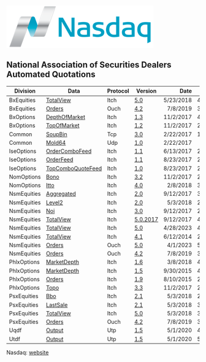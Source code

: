[![Nasdaq](https://github.com/Open-Markets-Initiative/Directory/blob/main/Organizations/Nasdaq/Images/Logo.png)](https://www.nasdaq.com)


## National Association of Securities Dealers Automated Quotations

| Division | Data | Protocol | Version | Date | Size | [Status][Omi.Glossary.Status] | [Testing][Omi.Glossary.Testing] | Specification |
| --- | --- | --- | --- | ---: | ---: | --- | --- | --- |
| BxEquities | [TotalView][Nasdaq.BxEquities.TotalView.Itch.v5.0.Dissector] | Itch | [5.0][Nasdaq.BxEquities.TotalView.Itch.v5.0.Dissector] | 5/23/2018 | 4042 | [Active][Omi.Glossary.Status.Active] | [Untested][Omi.Glossary.Testing.Untested] | [url][Nasdaq.BxEquities.TotalView.Itch.v5.0.Url] - [pdf][Nasdaq.BxEquities.TotalView.Itch.v5.0.Pdf] |
| BxEquities | [Orders][Nasdaq.BxEquities.Orders.Ouch.v4.2.Dissector] | Ouch | [4.2][Nasdaq.BxEquities.Orders.Ouch.v4.2.Dissector] | 7/8/2019 | 3439 | [Active][Omi.Glossary.Status.Active] | [Untested][Omi.Glossary.Testing.Untested] | [url][Nasdaq.BxEquities.Orders.Ouch.v4.2.Url] - [pdf][Nasdaq.BxEquities.Orders.Ouch.v4.2.Pdf] |
| BxOptions | [DepthOfMarket][Nasdaq.BxOptions.DepthOfMarket.Itch.v1.3.Dissector] | Itch | [1.3][Nasdaq.BxOptions.DepthOfMarket.Itch.v1.3.Dissector] | 11/2/2017 | 4012 | [Active][Omi.Glossary.Status.Active] | [Untested][Omi.Glossary.Testing.Untested] | [url][Nasdaq.BxOptions.DepthOfMarket.Itch.v1.3.Url] - [pdf][Nasdaq.BxOptions.DepthOfMarket.Itch.v1.3.Pdf] |
| BxOptions | [TopOfMarket][Nasdaq.BxOptions.TopOfMarket.Itch.v1.2.Dissector] | Itch | [1.2][Nasdaq.BxOptions.TopOfMarket.Itch.v1.2.Dissector] | 11/2/2017 | 2490 | [Active][Omi.Glossary.Status.Active] | [Untested][Omi.Glossary.Testing.Untested] | [url][Nasdaq.BxOptions.TopOfMarket.Itch.v1.2.Url] - [pdf][Nasdaq.BxOptions.TopOfMarket.Itch.v1.2.Pdf] |
| Common | [SoupBin][Nasdaq.Common.SoupBin.Tcp.v3.0.Dissector] | Tcp | [3.0][Nasdaq.Common.SoupBin.Tcp.v3.0.Dissector] | 2/22/2017 | 1019 | [Header][Omi.Glossary.Status.Header] | [Verified][Omi.Glossary.Testing.Verified] | [url][Nasdaq.Common.SoupBin.Tcp.v3.0.Url] - [pdf][Nasdaq.Common.SoupBin.Tcp.v3.0.Pdf] |
| Common | [Mold64][Nasdaq.Common.Mold64.Udp.v1.0.Dissector] | Udp | [1.0][Nasdaq.Common.Mold64.Udp.v1.0.Dissector] | 2/22/2017 | 465 | [Header][Omi.Glossary.Status.Header] | [Verified][Omi.Glossary.Testing.Verified] | [url][Nasdaq.Common.Mold64.Udp.v1.0.Url] - [pdf][Nasdaq.Common.Mold64.Udp.v1.0.Pdf] |
| IseOptions | [OrderComboFeed][Nasdaq.IseOptions.OrderComboFeed.Itch.v1.1.Dissector] | Itch | [1.1][Nasdaq.IseOptions.OrderComboFeed.Itch.v1.1.Dissector] | 6/13/2017 | 2267 | [Active][Omi.Glossary.Status.Active] | [Verified][Omi.Glossary.Testing.Verified] | [url][Nasdaq.IseOptions.OrderComboFeed.Itch.v1.1.Url] - [pdf][Nasdaq.IseOptions.OrderComboFeed.Itch.v1.1.Pdf] |
| IseOptions | [OrderFeed][Nasdaq.IseOptions.OrderFeed.Itch.v1.1.Dissector] | Itch | [1.1][Nasdaq.IseOptions.OrderFeed.Itch.v1.1.Dissector] | 8/23/2017 | 2326 | [Active][Omi.Glossary.Status.Active] | [Untested][Omi.Glossary.Testing.Untested] | [url][Nasdaq.IseOptions.OrderFeed.Itch.v1.1.Url] - [pdf][Nasdaq.IseOptions.OrderFeed.Itch.v1.1.Pdf] |
| IseOptions | [TopComboQuoteFeed][Nasdaq.IseOptions.TopComboQuoteFeed.Itch.v1.0.Dissector] | Itch | [1.0][Nasdaq.IseOptions.TopComboQuoteFeed.Itch.v1.0.Dissector] | 8/23/2017 | 2597 | [Active][Omi.Glossary.Status.Active] | [Verified][Omi.Glossary.Testing.Verified] | [url][Nasdaq.IseOptions.TopComboQuoteFeed.Itch.v1.0.Url] - [pdf][Nasdaq.IseOptions.TopComboQuoteFeed.Itch.v1.0.Pdf] |
| NomOptions | [Bono][Nasdaq.NomOptions.Bono.Itch.v3.2.Dissector] | Itch | [3.2][Nasdaq.NomOptions.Bono.Itch.v3.2.Dissector] | 11/2/2017 | 2497 | [Active][Omi.Glossary.Status.Active] | [Untested][Omi.Glossary.Testing.Untested] | [url][Nasdaq.NomOptions.Bono.Itch.v3.2.Url] - [pdf][Nasdaq.NomOptions.Bono.Itch.v3.2.Pdf] |
| NomOptions | [Itto][Nasdaq.NomOptions.Itto.Itch.v4.0.Dissector] | Itch | [4.0][Nasdaq.NomOptions.Itto.Itch.v4.0.Dissector] | 2/8/2018 | 3847 | [Active][Omi.Glossary.Status.Active] | [Untested][Omi.Glossary.Testing.Untested] | [url][Nasdaq.NomOptions.Itto.Itch.v4.0.Url] - [pdf][Nasdaq.NomOptions.Itto.Itch.v4.0.Pdf] |
| NsmEquities | [Aggregated][Nasdaq.NsmEquities.Aggregated.Itch.v2.0.Dissector] | Itch | [2.0][Nasdaq.NsmEquities.Aggregated.Itch.v2.0.Dissector] | 9/12/2017 | 3280 | [Active][Omi.Glossary.Status.Active] | [Untested][Omi.Glossary.Testing.Untested] | [url][Nasdaq.NsmEquities.Aggregated.Itch.v2.0.Url] - [pdf][Nasdaq.NsmEquities.Aggregated.Itch.v2.0.Pdf] |
| NsmEquities | [Level2][Nasdaq.NsmEquities.Level2.Itch.v2.0.Dissector] | Itch | [2.0][Nasdaq.NsmEquities.Level2.Itch.v2.0.Dissector] | 5/3/2018 | 2833 | [Active][Omi.Glossary.Status.Active] | [Untested][Omi.Glossary.Testing.Untested] | [url][Nasdaq.NsmEquities.Level2.Itch.v2.0.Url] - [pdf][Nasdaq.NsmEquities.Level2.Itch.v2.0.Pdf] |
| NsmEquities | [Noi][Nasdaq.NsmEquities.Noi.Itch.v3.0.Dissector] | Itch | [3.0][Nasdaq.NsmEquities.Noi.Itch.v3.0.Dissector] | 9/12/2017 | 2135 | [Active][Omi.Glossary.Status.Active] | [Untested][Omi.Glossary.Testing.Untested] | [url][Nasdaq.NsmEquities.Noi.Itch.v3.0.Url] - [pdf][Nasdaq.NsmEquities.Noi.Itch.v3.0.Pdf] |
| NsmEquities | [TotalView][Nasdaq.NsmEquities.TotalView.Itch.v5.0.2017.Dissector] | Itch | [5.0.2017][Nasdaq.NsmEquities.TotalView.Itch.v5.0.2017.Dissector] | 9/12/2017 | 4324 | [Deprecated][Omi.Glossary.Status.Deprecated] | [Verified][Omi.Glossary.Testing.Verified] | [url][Nasdaq.NsmEquities.TotalView.Itch.v5.0.2017.Url] - [pdf][Nasdaq.NsmEquities.TotalView.Itch.v5.0.2017.Pdf] |
| NsmEquities | [TotalView][Nasdaq.NsmEquities.TotalView.Itch.v5.0.Dissector] | Itch | [5.0][Nasdaq.NsmEquities.TotalView.Itch.v5.0.Dissector] | 4/28/2023 | 4865 | [Active][Omi.Glossary.Status.Active] | [Verified][Omi.Glossary.Testing.Verified] | [url][Nasdaq.NsmEquities.TotalView.Itch.v5.0.Url] - [pdf][Nasdaq.NsmEquities.TotalView.Itch.v5.0.Pdf] |
| NsmEquities | [TotalView][Nasdaq.NsmEquities.TotalView.Itch.v4.1.Dissector] | Itch | [4.1][Nasdaq.NsmEquities.TotalView.Itch.v4.1.Dissector] | 6/12/2014 | 2819 | [Deprecated][Omi.Glossary.Status.Deprecated] | [Untested][Omi.Glossary.Testing.Untested] | [url][Nasdaq.NsmEquities.TotalView.Itch.v4.1.Url] - [pdf][Nasdaq.NsmEquities.TotalView.Itch.v4.1.Pdf] |
| NsmEquities | [Orders][Nasdaq.NsmEquities.Orders.Ouch.v5.0.Dissector] | Ouch | [5.0][Nasdaq.NsmEquities.Orders.Ouch.v5.0.Dissector] | 4/1/2023 | 5149 | [Active][Omi.Glossary.Status.Active] | [Verified][Omi.Glossary.Testing.Verified] | [url][Nasdaq.NsmEquities.Orders.Ouch.v5.0.Url] - [pdf][Nasdaq.NsmEquities.Orders.Ouch.v5.0.Pdf] |
| NsmEquities | [Orders][Nasdaq.NsmEquities.Orders.Ouch.v4.2.Dissector] | Ouch | [4.2][Nasdaq.NsmEquities.Orders.Ouch.v4.2.Dissector] | 7/8/2019 | 3699 | [Active][Omi.Glossary.Status.Active] | [Untested][Omi.Glossary.Testing.Untested] | [url][Nasdaq.NsmEquities.Orders.Ouch.v4.2.Url] - [pdf][Nasdaq.NsmEquities.Orders.Ouch.v4.2.Pdf] |
| PhlxOptions | [MarketDepth][Nasdaq.PhlxOptions.MarketDepth.Itch.v1.6.Dissector] | Itch | [1.6][Nasdaq.PhlxOptions.MarketDepth.Itch.v1.6.Dissector] | 3/8/2018 | 4151 | [Active][Omi.Glossary.Status.Active] | [Untested][Omi.Glossary.Testing.Untested] | [url][Nasdaq.PhlxOptions.MarketDepth.Itch.v1.6.Url] - [pdf][Nasdaq.PhlxOptions.MarketDepth.Itch.v1.6.Pdf] |
| PhlxOptions | [MarketDepth][Nasdaq.PhlxOptions.MarketDepth.Itch.v1.5.Dissector] | Itch | [1.5][Nasdaq.PhlxOptions.MarketDepth.Itch.v1.5.Dissector] | 9/30/2015 | 4135 | [Deprecated][Omi.Glossary.Status.Deprecated] | [Untested][Omi.Glossary.Testing.Untested] | [url][Nasdaq.PhlxOptions.MarketDepth.Itch.v1.5.Url] - [pdf][Nasdaq.PhlxOptions.MarketDepth.Itch.v1.5.Pdf] |
| PhlxOptions | [Orders][Nasdaq.PhlxOptions.Orders.Itch.v1.9.Dissector] | Itch | [1.9][Nasdaq.PhlxOptions.Orders.Itch.v1.9.Dissector] | 8/10/2015 | 2923 | [Active][Omi.Glossary.Status.Active] | [Untested][Omi.Glossary.Testing.Untested] | [url][Nasdaq.PhlxOptions.Orders.Itch.v1.9.Url] - [pdf][Nasdaq.PhlxOptions.Orders.Itch.v1.9.Pdf] |
| PhlxOptions | [Topo][Nasdaq.PhlxOptions.Topo.Itch.v3.3.Dissector] | Itch | [3.3][Nasdaq.PhlxOptions.Topo.Itch.v3.3.Dissector] | 11/2/2017 | 2506 | [Active][Omi.Glossary.Status.Active] | [Untested][Omi.Glossary.Testing.Untested] | [url][Nasdaq.PhlxOptions.Topo.Itch.v3.3.Url] - [pdf][Nasdaq.PhlxOptions.Topo.Itch.v3.3.Pdf] |
| PsxEquities | [Bbo][Nasdaq.PsxEquities.Bbo.Itch.v2.1.Dissector] | Itch | [2.1][Nasdaq.PsxEquities.Bbo.Itch.v2.1.Dissector] | 5/3/2018 | 2224 | [Active][Omi.Glossary.Status.Active] | [Untested][Omi.Glossary.Testing.Untested] | [url][Nasdaq.PsxEquities.Bbo.Itch.v2.1.Url] - [pdf][Nasdaq.PsxEquities.Bbo.Itch.v2.1.Pdf] |
| PsxEquities | [LastSale][Nasdaq.PsxEquities.LastSale.Itch.v2.1.Dissector] | Itch | [2.1][Nasdaq.PsxEquities.LastSale.Itch.v2.1.Dissector] | 5/3/2018 | 3398 | [Active][Omi.Glossary.Status.Active] | [Untested][Omi.Glossary.Testing.Untested] | [url][Nasdaq.PsxEquities.LastSale.Itch.v2.1.Url] - [pdf][Nasdaq.PsxEquities.LastSale.Itch.v2.1.Pdf] |
| PsxEquities | [TotalView][Nasdaq.PsxEquities.TotalView.Itch.v5.0.Dissector] | Itch | [5.0][Nasdaq.PsxEquities.TotalView.Itch.v5.0.Dissector] | 5/3/2018 | 3961 | [Active][Omi.Glossary.Status.Active] | [Untested][Omi.Glossary.Testing.Untested] | [url][Nasdaq.PsxEquities.TotalView.Itch.v5.0.Url] - [pdf][Nasdaq.PsxEquities.TotalView.Itch.v5.0.Pdf] |
| PsxEquities | [Orders][Nasdaq.PsxEquities.Orders.Ouch.v4.2.Dissector] | Ouch | [4.2][Nasdaq.PsxEquities.Orders.Ouch.v4.2.Dissector] | 7/8/2019 | 3364 | [Active][Omi.Glossary.Status.Active] | [Untested][Omi.Glossary.Testing.Untested] | [url][Nasdaq.PsxEquities.Orders.Ouch.v4.2.Url] - [pdf][Nasdaq.PsxEquities.Orders.Ouch.v4.2.Pdf] |
| Uqdf | [Output][Nasdaq.Uqdf.Output.Utp.v1.5.Dissector] | Utp | [1.5][Nasdaq.Uqdf.Output.Utp.v1.5.Dissector] | 5/1/2020 | 4743 | [Active][Omi.Glossary.Status.Active] | [Verified][Omi.Glossary.Testing.Verified] | [url][Nasdaq.Uqdf.Output.Utp.v1.5.Url] - [pdf][Nasdaq.Uqdf.Output.Utp.v1.5.Pdf] |
| Utdf | [Output][Nasdaq.Utdf.Output.Utp.v1.5.Dissector] | Utp | [1.5][Nasdaq.Utdf.Output.Utp.v1.5.Dissector] | 5/1/2020 | 5180 | [Active][Omi.Glossary.Status.Active] | [Untested][Omi.Glossary.Testing.Untested] | [url][Nasdaq.Utdf.Output.Utp.v1.5.Url] - [pdf][Nasdaq.Utdf.Output.Utp.v1.5.Pdf] |


Nasdaq: [website](https://www.nasdaq.com "Go to National Association of Securities Dealers Automated Quotations")


[Omi.Glossary.Status]: https://github.com/Open-Markets-Initiative/Directory/blob/main/Glossary/Status.md "Protocol Deployment Status"
[Omi.Glossary.Status.Active]: https://github.com/Open-Markets-Initiative/Directory/blob/main/Glossary/Status.md "Deployment Status: Protocol is in active production"
[Omi.Glossary.Status.Deprecated]: https://github.com/Open-Markets-Initiative/Directory/blob/main/Glossary/Status.md "Deployment Status: Protocol is no longer in active use"
[Omi.Glossary.Status.Future]: https://github.com/Open-Markets-Initiative/Directory/blob/main/Glossary/Status.md "Deployment Status: Protocol is not yet deployed to an active production environment"
[Omi.Glossary.Status.Unknown]: https://github.com/Open-Markets-Initiative/Directory/blob/main/Glossary/Status.md "Deployment Status: Protocol deployment status is unknown"
[Omi.Glossary.Status.Header]: https://github.com/Open-Markets-Initiative/Directory/blob/main/Glossary/Status.md "Deployment Status: Header only protocol provided for debugging"
[Omi.Glossary.Testing]: https://github.com/Open-Markets-Initiative/Directory/blob/main/Glossary/Testing.md "Protocol Testing Status"
[Omi.Glossary.Testing.Verified]: https://github.com/Open-Markets-Initiative/Directory/blob/main/Glossary/Testing.md "Testing Status: Protocol has been tested on live data"
[Omi.Glossary.Testing.Incomplete]: https://github.com/Open-Markets-Initiative/Directory/blob/main/Glossary/Testing.md "Testing Status: Protocol has been tested on live data but contains known issues"
[Omi.Glossary.Testing.Beta]: https://github.com/Open-Markets-Initiative/Directory/blob/main/Glossary/Testing.md "Testing Status: Protocol has not been tested and structure is speculative"
[Omi.Glossary.Testing.Untested]: https://github.com/Open-Markets-Initiative/Directory/blob/main/Glossary/Testing.md "Testing Status: Protocol has not been tested on live data"

[Nasdaq.BxEquities.TotalView.Itch.v5.0.Dissector]: https://github.com/Open-Markets-Initiative/wireshark-lua/blob/main/Nasdaq/Nasdaq_BxEquities_TotalView_Itch_v5_0_Dissector.lua "Nasdaq BxEquities TotalView Itch v5.0 Wireshark Dissector"
[Nasdaq.BxEquities.TotalView.Itch.v5.0.Url]: http://www.nasdaqtrader.com/Trader.aspx?id=dpspecs "National Association of Securities Dealers Automated Quotations 5.0 Url"
[Nasdaq.BxEquities.TotalView.Itch.v5.0.Pdf]: https://github.com/Open-Markets-Initiative/Directory/blob/main/Organizations/Nasdaq/Specifications/BxEquities/Nasdaq.BxEquities.TotalView.Itch.v5.0.pdf "National Association of Securities Dealers Automated Quotations 5.0 Pdf"
[Nasdaq.BxEquities.Orders.Ouch.v4.2.Dissector]: https://github.com/Open-Markets-Initiative/wireshark-lua/blob/main/Nasdaq/Nasdaq_BxEquities_Orders_Ouch_v4_2_Dissector.lua "Nasdaq BxEquities Orders Ouch v4.2 Wireshark Dissector"
[Nasdaq.BxEquities.Orders.Ouch.v4.2.Url]: https://nasdaqtrader.com/Trader.aspx?id=TradingSpecs "National Association of Securities Dealers Automated Quotations 4.2 Url"
[Nasdaq.BxEquities.Orders.Ouch.v4.2.Pdf]: https://github.com/Open-Markets-Initiative/Directory/blob/main/Organizations/Nasdaq/Specifications/BxEquities/Nasdaq.BxEquities.Orders.Ouch.v4.2.pdf "National Association of Securities Dealers Automated Quotations 4.2 Pdf"
[Nasdaq.BxOptions.TopOfMarket.Itch.v1.2.Dissector]: https://github.com/Open-Markets-Initiative/wireshark-lua/blob/main/Nasdaq/Nasdaq_BxOptions_TopOfMarket_Itch_v1_2_Dissector.lua "Nasdaq BxOptions TopOfMarket Itch v1.2 Wireshark Dissector"
[Nasdaq.BxOptions.TopOfMarket.Itch.v1.2.Url]: http://www.nasdaqtrader.com/Trader.aspx?id=dpspecs "National Association of Securities Dealers Automated Quotations 1.2 Url"
[Nasdaq.BxOptions.TopOfMarket.Itch.v1.2.Pdf]: https://github.com/Open-Markets-Initiative/Directory/blob/main/Organizations/Nasdaq/Specifications/BxOptions/Nasdaq.BxOptions.TopOfMarket.Itch.v1.2.pdf "National Association of Securities Dealers Automated Quotations 1.2 Pdf"
[Nasdaq.BxOptions.DepthOfMarket.Itch.v1.3.Dissector]: https://github.com/Open-Markets-Initiative/wireshark-lua/blob/main/Nasdaq/Nasdaq_BxOptions_DepthOfMarket_Itch_v1_3_Dissector.lua "Nasdaq BxOptions DepthOfMarket Itch v1.3 Wireshark Dissector"
[Nasdaq.BxOptions.DepthOfMarket.Itch.v1.3.Url]: http://www.nasdaqtrader.com/Trader.aspx?id=dpspecs "National Association of Securities Dealers Automated Quotations 1.3 Url"
[Nasdaq.BxOptions.DepthOfMarket.Itch.v1.3.Pdf]: https://github.com/Open-Markets-Initiative/Directory/blob/main/Organizations/Nasdaq/Specifications/BxOptions/Nasdaq.Bx.Options.DepthOfMarket.Itch.v1.3.pdf "National Association of Securities Dealers Automated Quotations 1.3 Pdf"
[Nasdaq.IseOptions.OrderComboFeed.Itch.v1.1.Dissector]: https://github.com/Open-Markets-Initiative/wireshark-lua/blob/main/Nasdaq/Nasdaq_IseOptions_OrderComboFeed_Itch_v1_1_Dissector.lua "Nasdaq IseOptions OrderComboFeed Itch v1.1 Wireshark Dissector"
[Nasdaq.IseOptions.OrderComboFeed.Itch.v1.1.Url]: https://business.nasdaq.com/trade/US-Options/Technical-Specifications.html "National Association of Securities Dealers Automated Quotations 1.1 Url"
[Nasdaq.IseOptions.OrderComboFeed.Itch.v1.1.Pdf]: https://github.com/Open-Markets-Initiative/Directory/blob/main/Organizations/Nasdaq/Specifications/IseOptions/Nasdaq.IseOptions.OrderComboFeed.Itch.v1.1.pdf "National Association of Securities Dealers Automated Quotations 1.1 Pdf"
[Nasdaq.IseOptions.OrderFeed.Itch.v1.1.Dissector]: https://github.com/Open-Markets-Initiative/wireshark-lua/blob/main/Nasdaq/Nasdaq_IseOptions_OrderFeed_Itch_v1_1_Dissector.lua "Nasdaq IseOptions OrderFeed Itch v1.1 Wireshark Dissector"
[Nasdaq.IseOptions.OrderFeed.Itch.v1.1.Url]: https://business.nasdaq.com/trade/US-Options/Technical-Specifications.html "National Association of Securities Dealers Automated Quotations 1.1 Url"
[Nasdaq.IseOptions.OrderFeed.Itch.v1.1.Pdf]: https://github.com/Open-Markets-Initiative/Directory/blob/main/Organizations/Nasdaq/Specifications/IseOptions/Nasdaq.IseOptions.OrderFeed.Itch.v1.1.pdf "National Association of Securities Dealers Automated Quotations 1.1 Pdf"
[Nasdaq.IseOptions.TopComboQuoteFeed.Itch.v1.0.Dissector]: https://github.com/Open-Markets-Initiative/wireshark-lua/blob/main/Nasdaq/Nasdaq_IseOptions_TopComboQuoteFeed_Itch_v1_0_Dissector.lua "Nasdaq IseOptions TopComboQuoteFeed Itch v1.0 Wireshark Dissector"
[Nasdaq.IseOptions.TopComboQuoteFeed.Itch.v1.0.Url]: https://business.nasdaq.com/trade/US-Options/Technical-Specifications.html "National Association of Securities Dealers Automated Quotations 1.0 Url"
[Nasdaq.IseOptions.TopComboQuoteFeed.Itch.v1.0.Pdf]: https://github.com/Open-Markets-Initiative/Directory/blob/main/Organizations/Nasdaq/Specifications/IseOptions/Nasdaq.IseOptions.TopComboQuoteFeed.Itch.v1.0.pdf "National Association of Securities Dealers Automated Quotations 1.0 Pdf"
[Nasdaq.NomOptions.Bono.Itch.v3.2.Dissector]: https://github.com/Open-Markets-Initiative/wireshark-lua/blob/main/Nasdaq/Nasdaq_NomOptions_Bono_Itch_v3_2_Dissector.lua "Nasdaq NomOptions Bono Itch v3.2 Wireshark Dissector"
[Nasdaq.NomOptions.Bono.Itch.v3.2.Url]: http://www.nasdaqtrader.com/Trader.aspx?id=DPSpecs#options_q "National Association of Securities Dealers Automated Quotations 3.2 Url"
[Nasdaq.NomOptions.Bono.Itch.v3.2.Pdf]: https://github.com/Open-Markets-Initiative/Directory/blob/main/Organizations/Nasdaq/Specifications/NomOptions/Nasdaq.NomOptions.Bono.Itch.v3.2.pdf "National Association of Securities Dealers Automated Quotations 3.2 Pdf"
[Nasdaq.NomOptions.Itto.Itch.v4.0.Dissector]: https://github.com/Open-Markets-Initiative/wireshark-lua/blob/main/Nasdaq/Nasdaq_NomOptions_Itto_Itch_v4_0_Dissector.lua "Nasdaq NomOptions Itto Itch v4.0 Wireshark Dissector"
[Nasdaq.NomOptions.Itto.Itch.v4.0.Url]: https://business.nasdaq.com/trade/US-Options/Technical-Specifications.html "National Association of Securities Dealers Automated Quotations 4.0 Url"
[Nasdaq.NomOptions.Itto.Itch.v4.0.Pdf]: https://github.com/Open-Markets-Initiative/Directory/blob/main/Organizations/Nasdaq/Specifications/NomOptions/Nasdaq.NomOptions.Itto.Itch.v4.0.pdf "National Association of Securities Dealers Automated Quotations 4.0 Pdf"
[Nasdaq.PhlxOptions.MarketDepth.Itch.v1.5.Dissector]: https://github.com/Open-Markets-Initiative/wireshark-lua/blob/main/Nasdaq/Nasdaq_PhlxOptions_MarketDepth_Itch_v1_5_Dissector.lua "Nasdaq PhlxOptions MarketDepth Itch v1.5 Wireshark Dissector"
[Nasdaq.PhlxOptions.MarketDepth.Itch.v1.5.Url]: http://www.phlx.com/Trader.aspx?id=DPSpecs#options_x "National Association of Securities Dealers Automated Quotations 1.5 Url"
[Nasdaq.PhlxOptions.MarketDepth.Itch.v1.5.Pdf]: https://github.com/Open-Markets-Initiative/Directory/blob/main/Organizations/Nasdaq/Specifications/PhlxOptions/Nasdaq.PhlxOptions.MarketDepth.Itch.v1.5.pdf "National Association of Securities Dealers Automated Quotations 1.5 Pdf"
[Nasdaq.PhlxOptions.MarketDepth.Itch.v1.6.Dissector]: https://github.com/Open-Markets-Initiative/wireshark-lua/blob/main/Nasdaq/Nasdaq_PhlxOptions_MarketDepth_Itch_v1_6_Dissector.lua "Nasdaq PhlxOptions MarketDepth Itch v1.6 Wireshark Dissector"
[Nasdaq.PhlxOptions.MarketDepth.Itch.v1.6.Url]: http://www.phlx.com/Trader.aspx?id=DPSpecs#options_x "National Association of Securities Dealers Automated Quotations 1.6 Url"
[Nasdaq.PhlxOptions.MarketDepth.Itch.v1.6.Pdf]: https://github.com/Open-Markets-Initiative/Directory/blob/main/Organizations/Nasdaq/Specifications/PhlxOptions/Nasdaq.PhlxOptions.MarketDepth.Itch.v1.6.pdf "National Association of Securities Dealers Automated Quotations 1.6 Pdf"
[Nasdaq.PhlxOptions.Orders.Itch.v1.9.Dissector]: https://github.com/Open-Markets-Initiative/wireshark-lua/blob/main/Nasdaq/Nasdaq_PhlxOptions_Orders_Itch_v1_9_Dissector.lua "Nasdaq PhlxOptions Orders Itch v1.9 Wireshark Dissector"
[Nasdaq.PhlxOptions.Orders.Itch.v1.9.Url]: http://www.phlx.com/Trader.aspx?id=DPSpecs#options_x "National Association of Securities Dealers Automated Quotations 1.9 Url"
[Nasdaq.PhlxOptions.Orders.Itch.v1.9.Pdf]: https://github.com/Open-Markets-Initiative/Directory/blob/main/Organizations/Nasdaq/Specifications/PhlxOptions/Nasdaq.PhlxOptions.Orders.Itch.v1.9.pdf "National Association of Securities Dealers Automated Quotations 1.9 Pdf"
[Nasdaq.PhlxOptions.Topo.Itch.v3.3.Dissector]: https://github.com/Open-Markets-Initiative/wireshark-lua/blob/main/Nasdaq/Nasdaq_PhlxOptions_Topo_Itch_v3_3_Dissector.lua "Nasdaq PhlxOptions Topo Itch v3.3 Wireshark Dissector"
[Nasdaq.PhlxOptions.Topo.Itch.v3.3.Url]: http://www.phlx.com/Trader.aspx?id=DPSpecs_USDerivatives#topo "National Association of Securities Dealers Automated Quotations 3.3 Url"
[Nasdaq.PhlxOptions.Topo.Itch.v3.3.Pdf]: https://github.com/Open-Markets-Initiative/Directory/blob/main/Organizations/Nasdaq/Specifications/PhlxOptions/Nasdaq.PhlxOptions.Topo.Itch.v3.3.pdf "National Association of Securities Dealers Automated Quotations 3.3 Pdf"
[Nasdaq.PsxEquities.LastSale.Itch.v2.1.Dissector]: https://github.com/Open-Markets-Initiative/wireshark-lua/blob/main/Nasdaq/Nasdaq_PsxEquities_LastSale_Itch_v2_1_Dissector.lua "Nasdaq PsxEquities LastSale Itch v2.1 Wireshark Dissector"
[Nasdaq.PsxEquities.LastSale.Itch.v2.1.Url]: http://www.nasdaqtrader.com/content/technicalsupport/specifications/dataproducts/PLSSpecification2.1.pdf "National Association of Securities Dealers Automated Quotations 2.1 Url"
[Nasdaq.PsxEquities.LastSale.Itch.v2.1.Pdf]: https://github.com/Open-Markets-Initiative/Directory/blob/main/Organizations/Nasdaq/Specifications/PsxEquities/Nasdaq.PsxEquities.LastSale.Itch.v2.1.pdf "National Association of Securities Dealers Automated Quotations 2.1 Pdf"
[Nasdaq.PsxEquities.TotalView.Itch.v5.0.Dissector]: https://github.com/Open-Markets-Initiative/wireshark-lua/blob/main/Nasdaq/Nasdaq_PsxEquities_TotalView_Itch_v5_0_Dissector.lua "Nasdaq PsxEquities TotalView Itch v5.0 Wireshark Dissector"
[Nasdaq.PsxEquities.TotalView.Itch.v5.0.Url]: http://www.nasdaqtrader.com/content/technicalsupport/specifications/dataproducts/PSXTVITCHSpecification.pdf "National Association of Securities Dealers Automated Quotations 5.0 Url"
[Nasdaq.PsxEquities.TotalView.Itch.v5.0.Pdf]: https://github.com/Open-Markets-Initiative/Directory/blob/main/Organizations/Nasdaq/Specifications/PsxEquities/Nasdaq.PsxEquities.TotalView.Itch.v5.0.pdf "National Association of Securities Dealers Automated Quotations 5.0 Pdf"
[Nasdaq.PsxEquities.Bbo.Itch.v2.1.Dissector]: https://github.com/Open-Markets-Initiative/wireshark-lua/blob/main/Nasdaq/Nasdaq_PsxEquities_Bbo_Itch_v2_1_Dissector.lua "Nasdaq PsxEquities Bbo Itch v2.1 Wireshark Dissector"
[Nasdaq.PsxEquities.Bbo.Itch.v2.1.Url]: http://nasdaqtrader.com/content/technicalsupport/specifications/dataproducts/PSXbboSpecification2.1.pdf "National Association of Securities Dealers Automated Quotations 2.1 Url"
[Nasdaq.PsxEquities.Bbo.Itch.v2.1.Pdf]: https://github.com/Open-Markets-Initiative/Directory/blob/main/Organizations/Nasdaq/Specifications/PsxEquities/Nasdaq.PsxEquities.Bbo.Itch.v2.1.pdf "National Association of Securities Dealers Automated Quotations 2.1 Pdf"
[Nasdaq.PsxEquities.Orders.Ouch.v4.2.Dissector]: https://github.com/Open-Markets-Initiative/wireshark-lua/blob/main/Nasdaq/Nasdaq_PsxEquities_Orders_Ouch_v4_2_Dissector.lua "Nasdaq PsxEquities Orders Ouch v4.2 Wireshark Dissector"
[Nasdaq.PsxEquities.Orders.Ouch.v4.2.Url]: https://nasdaqtrader.com/Trader.aspx?id=TradingSpecs "National Association of Securities Dealers Automated Quotations 4.2 Url"
[Nasdaq.PsxEquities.Orders.Ouch.v4.2.Pdf]: https://github.com/Open-Markets-Initiative/Directory/blob/main/Organizations/Nasdaq/Specifications/PsxEquities/Nasdaq.PsxEquities.Orders.Ouch.v4.2.pdf "National Association of Securities Dealers Automated Quotations 4.2 Pdf"
[Nasdaq.NsmEquities.Aggregated.Itch.v2.0.Dissector]: https://github.com/Open-Markets-Initiative/wireshark-lua/blob/main/Nasdaq/Nasdaq_NsmEquities_Aggregated_Itch_v2_0_Dissector.lua "Nasdaq NsmEquities Aggregated Itch v2.0 Wireshark Dissector"
[Nasdaq.NsmEquities.Aggregated.Itch.v2.0.Url]: http://www.nasdaqtrader.com/Trader.aspx?id=dpspecs "National Association of Securities Dealers Automated Quotations 2.0 Url"
[Nasdaq.NsmEquities.Aggregated.Itch.v2.0.Pdf]: https://github.com/Open-Markets-Initiative/Directory/blob/main/Organizations/Nasdaq/Specifications/NsmEquities/Nasdaq.Equities.Aggregated.Itch.v2.0.pdf "National Association of Securities Dealers Automated Quotations 2.0 Pdf"
[Nasdaq.NsmEquities.Level2.Itch.v2.0.Dissector]: https://github.com/Open-Markets-Initiative/wireshark-lua/blob/main/Nasdaq/Nasdaq_NsmEquities_Level2_Itch_v2_0_Dissector.lua "Nasdaq NsmEquities Level2 Itch v2.0 Wireshark Dissector"
[Nasdaq.NsmEquities.Level2.Itch.v2.0.Url]: http://www.nasdaqtrader.com/Trader.aspx?id=DPSpecs_USEquities "National Association of Securities Dealers Automated Quotations 2.0 Url"
[Nasdaq.NsmEquities.Level2.Itch.v2.0.Pdf]: https://github.com/Open-Markets-Initiative/Directory/blob/main/Organizations/Nasdaq/Specifications/NsmEquities/Nasdaq.NsmEquities.Level2.Itch.v2.0.pdf "National Association of Securities Dealers Automated Quotations 2.0 Pdf"
[Nasdaq.NsmEquities.Noi.Itch.v3.0.Dissector]: https://github.com/Open-Markets-Initiative/wireshark-lua/blob/main/Nasdaq/Nasdaq_NsmEquities_Noi_Itch_v3_0_Dissector.lua "Nasdaq NsmEquities Noi Itch v3.0 Wireshark Dissector"
[Nasdaq.NsmEquities.Noi.Itch.v3.0.Url]: http://www.nasdaqtrader.com/Trader.aspx?id=DPSpecs_USEquities "National Association of Securities Dealers Automated Quotations 3.0 Url"
[Nasdaq.NsmEquities.Noi.Itch.v3.0.Pdf]: https://github.com/Open-Markets-Initiative/Directory/blob/main/Organizations/Nasdaq/Specifications/NsmEquities/Nasdaq.Equities.NoiView.Itch.v3.0.pdf "National Association of Securities Dealers Automated Quotations 3.0 Pdf"
[Nasdaq.NsmEquities.Orders.Ouch.v4.2.Dissector]: https://github.com/Open-Markets-Initiative/wireshark-lua/blob/main/Nasdaq/Nasdaq_NsmEquities_Orders_Ouch_v4_2_Dissector.lua "Nasdaq NsmEquities Orders Ouch v4.2 Wireshark Dissector"
[Nasdaq.NsmEquities.Orders.Ouch.v4.2.Url]: https://nasdaqtrader.com/Trader.aspx?id=TradingSpecs "National Association of Securities Dealers Automated Quotations 4.2 Url"
[Nasdaq.NsmEquities.Orders.Ouch.v4.2.Pdf]: https://github.com/Open-Markets-Initiative/Directory/blob/main/Organizations/Nasdaq/Specifications/NsmEquities/Nasdaq.NsmEquities.Orders.Ouch.v4.2.pdf "National Association of Securities Dealers Automated Quotations 4.2 Pdf"
[Nasdaq.NsmEquities.Orders.Ouch.v5.0.Dissector]: https://github.com/Open-Markets-Initiative/wireshark-lua/blob/main/Nasdaq/Nasdaq_NsmEquities_Orders_Ouch_v5_0_Dissector.lua "Nasdaq NsmEquities Orders Ouch v5.0 Wireshark Dissector"
[Nasdaq.NsmEquities.Orders.Ouch.v5.0.Url]: https://nasdaqtrader.com/Trader.aspx?id=TradingSpecs "National Association of Securities Dealers Automated Quotations 5.0 Url"
[Nasdaq.NsmEquities.Orders.Ouch.v5.0.Pdf]: https://github.com/Open-Markets-Initiative/Directory/blob/main/Organizations/Nasdaq/Specifications/NsmEquities/Nasdaq.NsmEquities.Orders.Ouch.v5.0.Pdf.xml "National Association of Securities Dealers Automated Quotations 5.0 Pdf"
[Nasdaq.NsmEquities.TotalView.Itch.v4.1.Dissector]: https://github.com/Open-Markets-Initiative/wireshark-lua/blob/main/Nasdaq/Nasdaq_NsmEquities_TotalView_Itch_v4_1_Dissector.lua "Nasdaq NsmEquities TotalView Itch v4.1 Wireshark Dissector"
[Nasdaq.NsmEquities.TotalView.Itch.v4.1.Url]: http://www.nasdaqtrader.com/Trader.aspx?id=dpspecs "National Association of Securities Dealers Automated Quotations 4.1 Url"
[Nasdaq.NsmEquities.TotalView.Itch.v4.1.Pdf]: https://github.com/Open-Markets-Initiative/Directory/blob/main/Organizations/Nasdaq/Specifications/NsmEquities/Nasdaq.NsmEquities.TotalView.Itch.v4.1.pdf "National Association of Securities Dealers Automated Quotations 4.1 Pdf"
[Nasdaq.NsmEquities.TotalView.Itch.v5.0.2017.Dissector]: https://github.com/Open-Markets-Initiative/wireshark-lua/blob/main/Nasdaq/Nasdaq_NsmEquities_TotalView_Itch_v5_0_2017_Dissector.lua "Nasdaq NsmEquities TotalView Itch v5.0.2017 Wireshark Dissector"
[Nasdaq.NsmEquities.TotalView.Itch.v5.0.2017.Url]: http://www.nasdaqtrader.com/Trader.aspx?id=dpspecs "National Association of Securities Dealers Automated Quotations 5.0.2017 Url"
[Nasdaq.NsmEquities.TotalView.Itch.v5.0.2017.Pdf]: https://github.com/Open-Markets-Initiative/Directory/blob/main/Organizations/Nasdaq/Specifications/NsmEquities/Nasdaq.NsmEquities.TotalView.Itch.v5.0.2017.pdf "National Association of Securities Dealers Automated Quotations 5.0.2017 Pdf"
[Nasdaq.NsmEquities.TotalView.Itch.v5.0.Dissector]: https://github.com/Open-Markets-Initiative/wireshark-lua/blob/main/Nasdaq/Nasdaq_NsmEquities_TotalView_Itch_v5_0_Dissector.lua "Nasdaq NsmEquities TotalView Itch v5.0 Wireshark Dissector"
[Nasdaq.NsmEquities.TotalView.Itch.v5.0.Url]: http://www.nasdaqtrader.com/Trader.aspx?id=dpspecs "National Association of Securities Dealers Automated Quotations 5.0 Url"
[Nasdaq.NsmEquities.TotalView.Itch.v5.0.Pdf]: https://github.com/Open-Markets-Initiative/Directory/blob/main/Organizations/Nasdaq/Specifications/NsmEquities/Nasdaq.NsmEquities.TotalView.Itch.v5.0.2023.pdf "National Association of Securities Dealers Automated Quotations 5.0 Pdf"
[Nasdaq.Uqdf.Output.Utp.v1.5.Dissector]: https://github.com/Open-Markets-Initiative/wireshark-lua/blob/main/Nasdaq/Nasdaq_Uqdf_Output_Utp_v1_5_Dissector.lua "Nasdaq Uqdf Output Utp v1.5 Wireshark Dissector"
[Nasdaq.Uqdf.Output.Utp.v1.5.Url]: http://www.utpplan.com/technical "National Association of Securities Dealers Automated Quotations 1.5 Url"
[Nasdaq.Uqdf.Output.Utp.v1.5.Pdf]: https://github.com/Open-Markets-Initiative/Directory/blob/main/Organizations/Nasdaq/Specifications/Nasdaq.Utp.Output.v1.5.pdf "National Association of Securities Dealers Automated Quotations 1.5 Pdf"
[Nasdaq.Utdf.Output.Utp.v1.5.Dissector]: https://github.com/Open-Markets-Initiative/wireshark-lua/blob/main/Nasdaq/Nasdaq_Utdf_Output_Utp_v1_5_Dissector.lua "Nasdaq Utdf Output Utp v1.5 Wireshark Dissector"
[Nasdaq.Utdf.Output.Utp.v1.5.Url]: http://www.utpplan.com/technical "National Association of Securities Dealers Automated Quotations 1.5 Url"
[Nasdaq.Utdf.Output.Utp.v1.5.Pdf]: https://github.com/Open-Markets-Initiative/Directory/blob/main/Organizations/Nasdaq/Specifications/Nasdaq.Utp.Output.v1.5.pdf "National Association of Securities Dealers Automated Quotations 1.5 Pdf"
[Nasdaq.Common.SoupBin.Tcp.v3.0.Dissector]: https://github.com/Open-Markets-Initiative/wireshark-lua/blob/main/Nasdaq/Nasdaq_Common_SoupBin_Tcp_v3_0_Dissector.lua "Nasdaq Common SoupBin Tcp v3.0 Wireshark Dissector"
[Nasdaq.Common.SoupBin.Tcp.v3.0.Url]: https://www.nasdaqtrader.com/content/technicalsupport/specifications/dataproducts/soupbintcp.pdf "National Association of Securities Dealers Automated Quotations 3.0 Url"
[Nasdaq.Common.SoupBin.Tcp.v3.0.Pdf]: https://github.com/Open-Markets-Initiative/Directory/blob/main/Organizations/Nasdaq/Specifications/Common/SoupBin.Tcp.v3.0.pdf "National Association of Securities Dealers Automated Quotations 3.0 Pdf"
[Nasdaq.Common.Mold64.Udp.v1.0.Dissector]: https://github.com/Open-Markets-Initiative/wireshark-lua/blob/main/Nasdaq/Nasdaq_Common_Mold64_Udp_v1_0_Dissector.lua "Nasdaq Common Mold64 Udp v1.0 Wireshark Dissector"
[Nasdaq.Common.Mold64.Udp.v1.0.Url]: https://www.nasdaqtrader.com/content/technicalsupport/specifications/dataproducts/moldudp64.pdf "National Association of Securities Dealers Automated Quotations 1.0 Url"
[Nasdaq.Common.Mold64.Udp.v1.0.Pdf]: https://github.com/Open-Markets-Initiative/Directory/blob/main/Organizations/Nasdaq/Specifications/Common/Mold.Udp64.v1.0.pdf "National Association of Securities Dealers Automated Quotations 1.0 Pdf"
